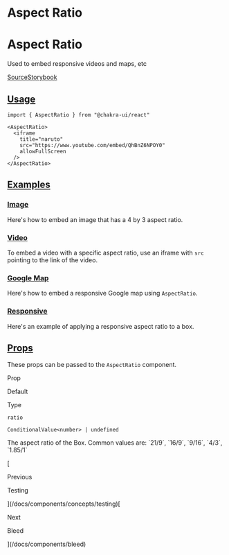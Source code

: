 # Aspect Ratio

Aspect Ratio
============

Used to embed responsive videos and maps, etc

[Source](https://github.com/chakra-ui/chakra-ui/tree/main/packages/react/src/components/aspect-ratio)[Storybook](https://storybook.chakra-ui.com/?path=/story/layout-aspectratio--responsive)

[Usage](#usage)
---------------

```
import { AspectRatio } from "@chakra-ui/react"
```

```
<AspectRatio>
  <iframe
    title="naruto"
    src="https://www.youtube.com/embed/QhBnZ6NPOY0"
    allowFullScreen
  />
</AspectRatio>
```

[Examples](#examples)
---------------------

### [Image](#image)

Here's how to embed an image that has a 4 by 3 aspect ratio.

### [Video](#video)

To embed a video with a specific aspect ratio, use an iframe with `src` pointing to the link of the video.

### [Google Map](#google-map)

Here's how to embed a responsive Google map using `AspectRatio`.

### [Responsive](#responsive)

Here's an example of applying a responsive aspect ratio to a box.

[Props](#props)
---------------

These props can be passed to the `AspectRatio` component.

Prop

Default

Type

`ratio`

`ConditionalValue<number> | undefined`

The aspect ratio of the Box. Common values are: \`21/9\`, \`16/9\`, \`9/16\`, \`4/3\`, \`1.85/1\`

[

Previous

Testing



](/docs/components/concepts/testing)[

Next

Bleed



](/docs/components/bleed)